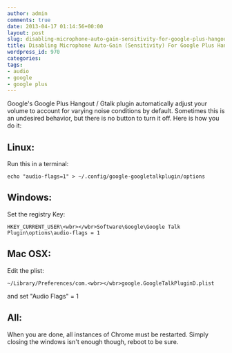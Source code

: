 ```yaml
---
author: admin
comments: true
date: 2013-04-17 01:14:56+00:00
layout: post
slug: disabling-microphone-auto-gain-sensitivity-for-google-plus-hangouts
title: Disabling Microphone Auto-Gain (Sensitivity) For Google Plus Hangouts
wordpress_id: 970
categories:
tags:
- audio
- google
- google plus
---
```


Google's Google Plus Hangout / Gtalk plugin automatically adjust your volume to account for varying noise conditions by default. Sometimes this is an undesired behavior, but there is no button to turn it off. Here is how you do it:


## Linux:


Run this in a terminal:

    
    echo "audio-flags=1" > ~/.config/google-googletalkplugin/options




## Windows:


Set the registry Key:

    
    HKEY_CURRENT_USER\<wbr></wbr>Software\Google\Google Talk Plugin\options\audio-flags = 1




## Mac OSX:


Edit the plist:

    
    ~/Library/Preferences/com.<wbr></wbr>google.GoogleTalkPluginD.plist


and set "Audio Flags" = 1


## All:


When you are done, all instances of Chrome must be restarted. Simply closing the windows isn't enough though, reboot to be sure.
